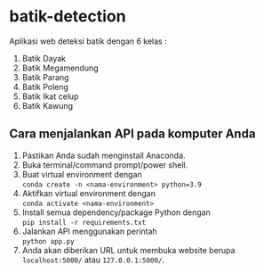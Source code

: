 # batik-detection
Aplikasi web deteksi batik dengan 6 kelas :
1. Batik Dayak
2. Batik Megamendung
3. Batik Parang
4. Batik Poleng
5. Batik Ikat celup
6. Batik Kawung

## Cara menjalankan API pada komputer Anda

1. Pastikan Anda sudah menginstall Anaconda.
2. Buka terminal/command prompt/power shell.
3. Buat virtual environment dengan\
   `conda create -n <nama-environment> python=3.9`
4. Aktifkan virtual environment dengan\
   `conda activate <nama-environment>`
5. Install semua dependency/package Python dengan\
   `pip install -r requirements.txt`
6. Jalankan API menggunakan perintah\
   `python app.py`
7. Anda akan diberikan URL untuk membuka website berupa `localhost:5000/` atau `127.0.0.1:5000/`.
